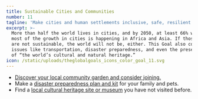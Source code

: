 ```yaml
---
title: Sustainable Cities and Communities
number: 11
tagline: 'Make cities and human settlements inclusive, safe, resilient and sustainable'
excerpt: >-
  More than half the world lives in cities, and by 2050, at least 66% will — and
  most of the growth in cities is happening in Africa and Asia. If those cities
  are not sustainable, the world will not be, either. This Goal also covers
  issues like transportation, disaster preparedness, and even the preservation
  of “the world’s cultural and natural heritage.”
icon: /static/uploads/theglobalgoals_icons_color_goal_11.svg
---
```

* [Discover your local community garden and consider joining.](https://greenthumb.nycgovparks.org/gardensearch.php)
* Make a [disaster preparedness plan and kit](https://www1.nyc.gov/site/em/ready/get-prepared.page) for your family and pets. 
* Find a [local cultural heritage site or museum](https://www.nyc-arts.org/collections/35/free-museum-days-or-pay-what-you-wish) you have not visited before.
